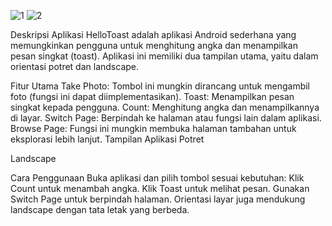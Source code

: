 ![1](https://github.com/user-attachments/assets/8e319252-e6f6-4da8-ad9d-17871aabfabf)
![2](https://github.com/user-attachments/assets/3bfcd2fa-a24a-4a6c-94a9-ce3bab0792b9)

Deskripsi Aplikasi
HelloToast adalah aplikasi Android sederhana yang memungkinkan pengguna untuk menghitung angka dan menampilkan pesan singkat (toast). Aplikasi ini memiliki dua tampilan utama, yaitu dalam orientasi potret dan landscape.

Fitur Utama
Take Photo: Tombol ini mungkin dirancang untuk mengambil foto (fungsi ini dapat diimplementasikan).
Toast: Menampilkan pesan singkat kepada pengguna.
Count: Menghitung angka dan menampilkannya di layar.
Switch Page: Berpindah ke halaman atau fungsi lain dalam aplikasi.
Browse Page: Fungsi ini mungkin membuka halaman tambahan untuk eksplorasi lebih lanjut.
Tampilan Aplikasi
Potret

Landscape

Cara Penggunaan
Buka aplikasi dan pilih tombol sesuai kebutuhan:
Klik Count untuk menambah angka.
Klik Toast untuk melihat pesan.
Gunakan Switch Page untuk berpindah halaman.
Orientasi layar juga mendukung landscape dengan tata letak yang berbeda.
